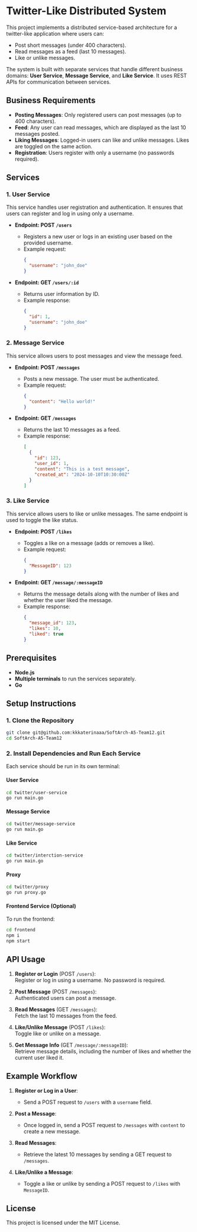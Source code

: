 # Twitter-Like Distributed System

This project implements a distributed service-based architecture for a twitter-like application where users can:
- Post short messages (under 400 characters).
- Read messages as a feed (last 10 messages).
- Like or unlike messages.

The system is built with separate services that handle different business domains: **User Service**, **Message Service**, and **Like Service**. It uses REST APIs for communication between services.

## Business Requirements
- **Posting Messages**: Only registered users can post messages (up to 400 characters).
- **Feed**: Any user can read messages, which are displayed as the last 10 messages posted.
- **Liking Messages**: Logged-in users can like and unlike messages. Likes are toggled on the same action.
- **Registration**: Users register with only a username (no passwords required).

## Services

### 1. **User Service**
This service handles user registration and authentication. It ensures that users can register and log in using only a username.

- **Endpoint: POST `/users`**
  - Registers a new user or logs in an existing user based on the provided username.
  - Example request:
    ```json
    {
      "username": "john_doe"
    }
    ```

- **Endpoint: GET `/users/:id`**
  - Returns user information by ID.
  - Example response:
    ```json
    {
      "id": 1,
      "username": "john_doe"
    }
    ```

### 2. **Message Service**
This service allows users to post messages and view the message feed.

- **Endpoint: POST `/messages`**
  - Posts a new message. The user must be authenticated.
  - Example request:
    ```json
    {
      "content": "Hello world!"
    }
    ```

- **Endpoint: GET `/messages`**
  - Returns the last 10 messages as a feed.
  - Example response:
    ```json
    [
      {
        "id": 123,
        "user_id": 1,
        "content": "This is a test message",
        "created_at": "2024-10-10T10:30:00Z"
      }
    ]
    ```

### 3. **Like Service**
This service allows users to like or unlike messages. The same endpoint is used to toggle the like status.

- **Endpoint: POST `/likes`**
  - Toggles a like on a message (adds or removes a like).
  - Example request:
    ```json
    {
      "MessageID": 123
    }
    ```

- **Endpoint: GET `/message/:messageID`**
  - Returns the message details along with the number of likes and whether the user liked the message.
  - Example response:
    ```json
    {
      "message_id": 123,
      "likes": 10,
      "liked": true
    }
    ```

## Prerequisites

- **Node.js**
- **Multiple terminals** to run the services separately.
- **Go**

## Setup Instructions

### 1. Clone the Repository

```bash
git clone git@github.com:kkkaterinaaa/SoftArch-A5-Team12.git
cd SoftArch-A5-Team12
```

### 2. Install Dependencies and Run Each Service

Each service should be run in its own terminal:

#### User Service

```bash
cd twitter/user-service
go run main.go
```

#### Message Service

```bash
cd twitter/message-service
go run main.go
```

#### Like Service

```bash
cd twitter/interction-service
go run main.go
```

#### Proxy

```bash
cd twitter/proxy
go run proxy.go
```


#### Frontend Service (Optional)

To run the frontend:

```bash
cd frontend
npm i
npm start
```

## API Usage

1. **Register or Login** (POST `/users`):  
   Register or log in using a username. No password is required.
   
2. **Post Message** (POST `/messages`):  
   Authenticated users can post a message.

3. **Read Messages** (GET `/messages`):  
   Fetch the last 10 messages from the feed.

4. **Like/Unlike Message** (POST `/likes`):  
   Toggle like or unlike on a message.

5. **Get Message Info** (GET `/message/:messageID`):  
   Retrieve message details, including the number of likes and whether the current user liked it.

## Example Workflow

1. **Register or Log in a User**:
   - Send a POST request to `/users` with a `username` field.
   
2. **Post a Message**:
   - Once logged in, send a POST request to `/messages` with `content` to create a new message.
   
3. **Read Messages**:
   - Retrieve the latest 10 messages by sending a GET request to `/messages`.

4. **Like/Unlike a Message**:
   - Toggle a like or unlike by sending a POST request to `/likes` with `MessageID`.

## License

This project is licensed under the MIT License.
